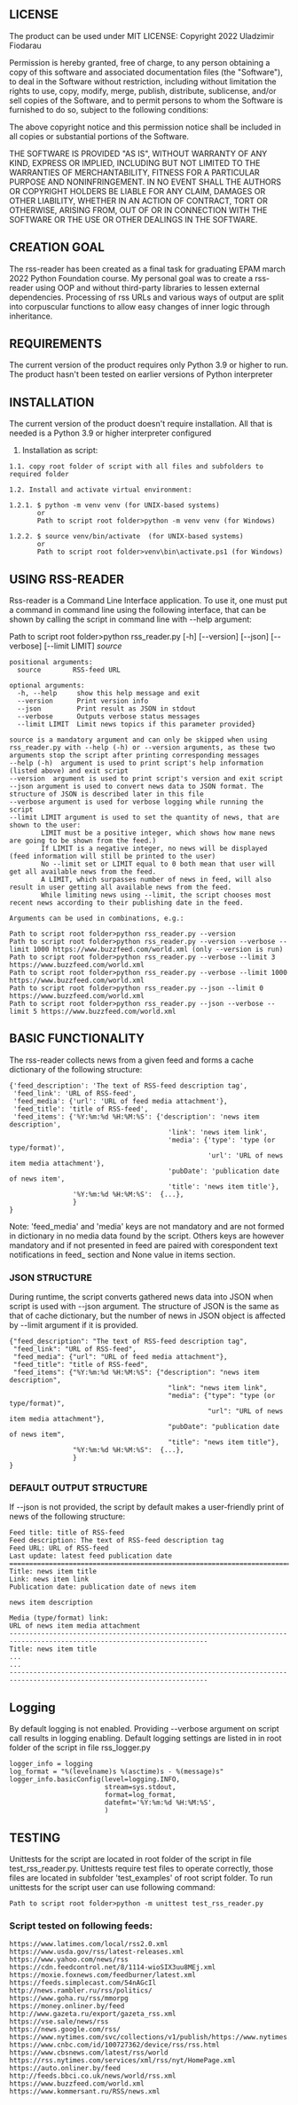 ## LICENSE
The product can be used under MIT LICENSE:
Copyright 2022 Uladzimir Fiodarau

Permission is hereby granted, free of charge, to any person obtaining a copy of this software and associated documentation files (the "Software"), to deal in the Software without restriction, including without limitation the rights to use, copy, modify, merge, publish, distribute, sublicense, and/or sell copies of the Software, and to permit persons to whom the Software is furnished to do so, subject to the following conditions:

The above copyright notice and this permission notice shall be included in all copies or substantial portions of the Software.

THE SOFTWARE IS PROVIDED "AS IS", WITHOUT WARRANTY OF ANY KIND, EXPRESS OR IMPLIED, INCLUDING BUT NOT LIMITED TO THE WARRANTIES OF MERCHANTABILITY, FITNESS FOR A PARTICULAR PURPOSE AND NONINFRINGEMENT. IN NO EVENT SHALL THE AUTHORS OR COPYRIGHT HOLDERS BE LIABLE FOR ANY CLAIM, DAMAGES OR OTHER LIABILITY, WHETHER IN AN ACTION OF CONTRACT, TORT OR OTHERWISE, ARISING FROM, OUT OF OR IN CONNECTION WITH THE SOFTWARE OR THE USE OR OTHER DEALINGS IN THE SOFTWARE.

## CREATION GOAL
The rss-reader has been created as a final task for graduating EPAM march 2022 Python Foundation course.
My personal goal was to create a rss-reader using OOP and without third-party libraries to lessen external dependencies.
Processing of rss URLs and various ways of output are split into corpuscular functions to allow easy changes of inner logic through inheritance. 
## REQUIREMENTS

The current version of the product requires only Python 3.9 or higher to run. The product hasn't been tested on earlier versions of Python interpreter


## INSTALLATION

The current version of the product doesn't require installation. All that is needed is a Python 3.9 or higher interpreter configured

1. Installation as script:
```
1.1. copy root folder of script with all files and subfolders to required folder

1.2. Install and activate virtual environment:

1.2.1. $ python -m venv venv (for UNIX-based systems) 
       or 	
       Path to script root folder>python -m venv venv (for Windows)

1.2.2. $ source venv/bin/activate  (for UNIX-based systems) 
       or
       Path to script root folder>venv\bin\activate.ps1 (for Windows)
```

## USING RSS-READER

Rss-reader is a Command Line Interface application.
To use it, one must put a command in command line using the following interface, that can be shown by calling the script in command line with --help argument:

Path to script root folder>python rss_reader.py [-h] [--version] [--json] [--verbose] [--limit LIMIT] *source*
```
positional arguments:
  source        RSS-feed URL

optional arguments:
  -h, --help     show this help message and exit
  --version      Print version info
  --json         Print result as JSON in stdout
  --verbose      Outputs verbose status messages
  --limit LIMIT  Limit news topics if this parameter provided}

source is a mandatory argument and can only be skipped when using rss_reader.py with --help (-h) or --version arguments, as these two arguments stop the script after printing corresponding messages
--help (-h)  argument is used to print script's help information (listed above) and exit script
--version  argument is used to print script's version and exit script
--json argument is used to convert news data to JSON format. The structure of JSON is described later in this file
--verbose argument is used for verbose logging while running the script
--limit LIMIT argument is used to set the quantity of news, that are shown to the user:
		LIMIT must be a positive integer, which shows how mane news are going to be shown from the feed.)
		If LIMIT is a negative integer, no news will be displayed (feed information will still be printed to the user)
		No --limit set or LIMIT equal to 0 both mean that user will get all available news from the feed.
		A LIMIT, which surpasses number of news in feed, will also result in user getting all available news from the feed.
		While limiting news using --limit, the script chooses most recent news according to their publishing date in the feed.

Arguments can be used in combinations, e.g.:

Path to script root folder>python rss_reader.py --version
Path to script root folder>python rss_reader.py --version --verbose --limit 1000 https://www.buzzfeed.com/world.xml (only --version is run)
Path to script root folder>python rss_reader.py --verbose --limit 3 https://www.buzzfeed.com/world.xml 
Path to script root folder>python rss_reader.py --verbose --limit 1000 https://www.buzzfeed.com/world.xml
Path to script root folder>python rss_reader.py --json --limit 0 https://www.buzzfeed.com/world.xml
Path to script root folder>python rss_reader.py --json --verbose --limit 5 https://www.buzzfeed.com/world.xml
```

## BASIC FUNCTIONALITY

The rss-reader collects news from a given feed and forms a cache dictionary of the following structure:
```
{'feed_description': 'The text of RSS-feed description tag',
 'feed_link': 'URL of RSS-feed',
 'feed_media': {'url': 'URL of feed media attachment'},
 'feed_title': 'title of RSS-feed',
 'feed_items': {'%Y:%m:%d %H:%M:%S': {'description': 'news item description',
                                        'link': 'news item link',
                                        'media': {'type': 'type (or type/format)',
                                                  'url': 'URL of news item media attachment'},
                                        'pubDate': 'publication date of news item',
                                        'title': 'news item title'},
				'%Y:%m:%d %H:%M:%S':  {...},						
                }
}						
```
Note:
'feed_media' and 'media' keys are not mandatory and are not formed in dictionary in no media data found by the script. Others keys are however mandatory and if not presented in feed are paired with corespondent text notifications in feed_ section and None value in items section.

### JSON STRUCTURE
During runtime, the script converts gathered news data into JSON when script is used with --json argument. 
The structure of JSON is the same as that of cache dictionary, but the number of news in JSON object is affected by --limit argument if it is provided.
```
{"feed_description": "The text of RSS-feed description tag",
 "feed_link": "URL of RSS-feed",
 "feed_media": {"url": "URL of feed media attachment"},
 "feed_title": "title of RSS-feed",
 "feed_items": {"%Y:%m:%d %H:%M:%S": {"description": "news item description",
                                        "link": "news item link",
                                        "media": {"type": "type (or type/format)",
                                                  "url": "URL of news item media attachment"},
                                        "pubDate": "publication date of news item",
                                        "title": "news item title"},
				"%Y:%m:%d %H:%M:%S":  {...},						
                }
}	
```
### DEFAULT OUTPUT STRUCTURE										
If --json is not provided, the script by default makes a user-friendly print of news of the following structure:
```
Feed title: title of RSS-feed
Feed description: The text of RSS-feed description tag
Feed URL: URL of RSS-feed
Last update: latest feed publication date
========================================================================================================================
Title: news item title
Link: news item link
Publication date: publication date of news item

news item description

Media (type/format) link:
URL of news item media attachment
------------------------------------------------------------------------------------------------------------------------
Title: news item title
...
...
------------------------------------------------------------------------------------------------------------------------
```

## Logging
By default logging is not enabled. Providing --verbose argument on script call results in logging enabling.
Default logging settings are listed in in root folder of the script in file rss_logger.py
```
logger_info = logging
log_format = "%(levelname)s %(asctime)s - %(message)s"
logger_info.basicConfig(level=logging.INFO,
                        stream=sys.stdout,
                        format=log_format,
                        datefmt='%Y:%m:%d %H:%M:%S',
                        )
```

## TESTING
Unittests for the script are located in root folder of the script in file test_rss_reader.py.
Unittests require test files to operate correctly, those files are located in subfolder 'test_examples' of root script folder.
To run unittests for the script user can use following command:
```
Path to script root folder>python -m unittest test_rss_reader.py
```

### Script tested on following feeds:
```
https://www.latimes.com/local/rss2.0.xml
https://www.usda.gov/rss/latest-releases.xml
https://www.yahoo.com/news/rss
https://cdn.feedcontrol.net/8/1114-wioSIX3uu8MEj.xml
https://moxie.foxnews.com/feedburner/latest.xml
https://feeds.simplecast.com/54nAGcIl
http://news.rambler.ru/rss/politics/
https://www.goha.ru/rss/mmorpg
https://money.onliner.by/feed
http://www.gazeta.ru/export/gazeta_rss.xml
https://vse.sale/news/rss
https://news.google.com/rss/
https://www.nytimes.com/svc/collections/v1/publish/https://www.nytimes.com/section/world/rss.xml
https://www.cnbc.com/id/100727362/device/rss/rss.html
https://www.cbsnews.com/latest/rss/world
https://rss.nytimes.com/services/xml/rss/nyt/HomePage.xml
https://auto.onliner.by/feed
http://feeds.bbci.co.uk/news/world/rss.xml
https://www.buzzfeed.com/world.xml
https://www.kommersant.ru/RSS/news.xml
```